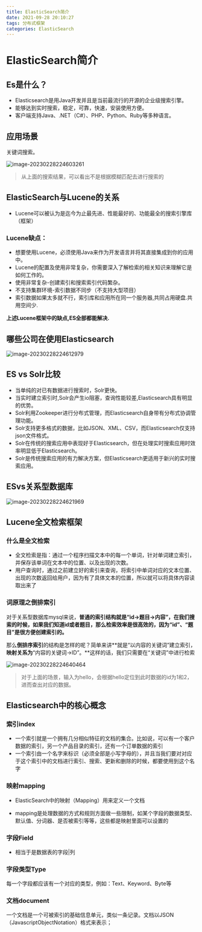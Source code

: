 ```yaml
---
title: ElasticSearch简介
date: 2021-09-28 20:10:27
tags: 分布式框架
categories: ElasticSearch
---
```


# ElasticSearch简介

## Es是什么？

- Elasticsearch是用Java开发并且是当前最流行的开源的企业级搜索引擎。
- 能够达到实时搜索，稳定，可靠，快速，安装使用方便。
- 客户端支持Java、.NET（C#）、PHP、Python、Ruby等多种语言。

## 应用场景

关键词搜索。

![image-20230228224603261](https://panyuro.oss-cn-beijing.aliyuncs.com/image-20230228224603261.png)

> 从上面的搜索结果，可以看出不是根据模糊匹配去进行搜索的

## ElasticSearch与Lucene的关系

- Lucene可以被认为是迄今为止最先进、性能最好的、功能最全的搜索引擎库（框架）

### Lucene缺点：

- 想要使用Lucene，必须使用Java来作为开发语言并将其直接集成到你的应用中。
- Lucene的配置及使用非常复杂，你需要深入了解检索的相关知识来理解它是如何工作的。
- 使用非常复杂-创建索引和搜索索引代码繁杂。
- 不支持集群环境-索引数据不同步（不支持大型项目）
- 索引数据如果太多就不行，索引库和应用所在同一个服务器,共同占用硬盘.共用空间少.

**上述Lucene框架中的缺点,ES全部都能解决.**

## 哪些公司在使用Elasticsearch

![image-20230228224612979](https://panyuro.oss-cn-beijing.aliyuncs.com/image-20230228224612979.png)



## ES vs Solr比较

- 当单纯的对已有数据进行搜索时，Solr更快。
- 当实时建立索引时,Solr会产生io阻塞，查询性能较差,Elasticsearch具有明显的优势。
- Solr利用Zookeeper进行分布式管理，而Elasticsearch自身带有分布式协调管理功能。
- Solr支持更多格式的数据，比如JSON、XML、CSV，而Elasticsearch仅支持json文件格式。
- Solr在传统的搜索应用中表现好于Elasticsearch，但在处理实时搜索应用时效率明显低于Elasticsearch。
- Solr是传统搜索应用的有力解决方案，但Elasticsearch更适用于新兴的实时搜索应用。



## ESvs关系型数据库

![image-20230228224621969](https://panyuro.oss-cn-beijing.aliyuncs.com/image-20230228224621969.png)

## Lucene全文检索框架

### 什么是全文检索

- 全文检索是指：通过一个程序扫描文本中的每一个单词，针对单词建立索引，并保存该单词在文本中的位置、以及出现的次数。
- 用户查询时，通过之前建立好的索引来查询，将索引中单词对应的文本位置、出现的次数返回给用户，因为有了具体文本的位置，所以就可以将具体内容读取出来了

### 词原理之倒排索引

对于关系型数据库mysql来说，**普通的索引结构就是“id->题目->内容”，**在我们搜索的时候，如果我们知道id或者题目**，那么检索效率是很高效的，因为“id”、“题目”是很方便创建索引的。**

那么**倒排序索引**的结构是怎样的呢？简单来讲**就是“以内容的关键词”建立索引，**映射关系为**“内容的关键词->ID”。**这样的话，我们只需要在“关键词”中进行检索

![image-20230228224640464](https://panyuro.oss-cn-beijing.aliyuncs.com/image-20230228224640464.png)

> 对于上面的场景，输入为hello，会根据hello定位到此时数据的id为1和2，进而查出对应的数据。

## Elasticsearch中的核心概念

### 索引index

- 一个索引就是一个拥有几分相似特征的文档的集合。比如说，可以有一个客户数据的索引，另一个产品目录的索引，还有一个订单数据的索引
- 一个索引由一个名字来标识（必须全部是小写字母的），并且当我们要对对应于这个索引中的文档进行索引、搜索、更新和删除的时候，都要使用到这个名字

### 映射mapping

- ElasticSearch中的映射（Mapping）用来定义一个文档

- mapping是处理数据的方式和规则方面做一些限制，如某个字段的数据类型、默认值、分词器、是否被索引等等，这些都是映射里面可以设置的

### 字段Field

- 相当于是数据表的字段|列

### 字段类型Type

每一个字段都应该有一个对应的类型，例如：Text、Keyword、Byte等

### 文档document

一个文档是一个可被索引的基础信息单元，类似一条记录。文档以JSON（JavascriptObjectNotation）格式来表示；



### 

